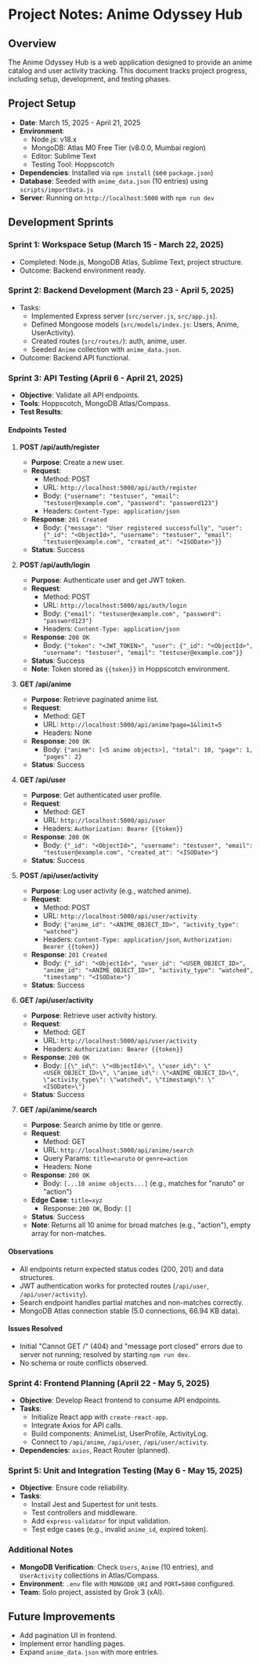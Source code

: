 # Project Notes: Anime Odyssey Hub

## Overview
The Anime Odyssey Hub is a web application designed to provide an anime catalog and user activity tracking. This document tracks project progress, including setup, development, and testing phases.

## Project Setup
- **Date**: March 15, 2025 - April 21, 2025
- **Environment**:
  - Node.js: v18.x
  - MongoDB: Atlas M0 Free Tier (v8.0.0, Mumbai region)
  - Editor: Sublime Text
  - Testing Tool: Hoppscotch
- **Dependencies**: Installed via `npm install` (see `package.json`)
- **Database**: Seeded with `anime_data.json` (10 entries) using `scripts/importData.js`
- **Server**: Running on `http://localhost:5000` with `npm run dev`

## Development Sprints
### Sprint 1: Workspace Setup (March 15 - March 22, 2025)
- Completed: Node.js, MongoDB Atlas, Sublime Text, project structure.
- Outcome: Backend environment ready.

### Sprint 2: Backend Development (March 23 - April 5, 2025)
- Tasks:
  - Implemented Express server (`src/server.js`, `src/app.js`).
  - Defined Mongoose models (`src/models/index.js`: Users, Anime, UserActivity).
  - Created routes (`src/routes/`): auth, anime, user.
  - Seeded `Anime` collection with `anime_data.json`.
- Outcome: Backend API functional.

### Sprint 3: API Testing (April 6 - April 21, 2025)
- **Objective**: Validate all API endpoints.
- **Tools**: Hoppscotch, MongoDB Atlas/Compass.
- **Test Results**:

#### Endpoints Tested
1. **POST /api/auth/register**
   - **Purpose**: Create a new user.
   - **Request**:
     - Method: POST
     - URL: `http://localhost:5000/api/auth/register`
     - Body: `{"username": "testuser", "email": "testuser@example.com", "password": "password123"}`
     - Headers: `Content-Type: application/json`
   - **Response**: `201 Created`
     - Body: `{"message": "User registered successfully", "user": {"_id": "<ObjectId>", "username": "testuser", "email": "testuser@example.com", "created_at": "<ISODate>"}}`
   - **Status**: Success

2. **POST /api/auth/login**
   - **Purpose**: Authenticate user and get JWT token.
   - **Request**:
     - Method: POST
     - URL: `http://localhost:5000/api/auth/login`
     - Body: `{"email": "testuser@example.com", "password": "password123"}`
     - Headers: `Content-Type: application/json`
   - **Response**: `200 OK`
     - Body: `{"token": "<JWT_TOKEN>", "user": {"_id": "<ObjectId>", "username": "testuser", "email": "testuser@example.com"}}`
   - **Status**: Success
   - **Note**: Token stored as `{{token}}` in Hoppscotch environment.

3. **GET /api/anime**
   - **Purpose**: Retrieve paginated anime list.
   - **Request**:
     - Method: GET
     - URL: `http://localhost:5000/api/anime?page=1&limit=5`
     - Headers: None
   - **Response**: `200 OK`
     - Body: `{"anime": [<5 anime objects>], "total": 10, "page": 1, "pages": 2}`
   - **Status**: Success

4. **GET /api/user**
   - **Purpose**: Get authenticated user profile.
   - **Request**:
     - Method: GET
     - URL: `http://localhost:5000/api/user`
     - Headers: `Authorization: Bearer {{token}}`
   - **Response**: `200 OK`
     - Body: `{"_id": "<ObjectId>", "username": "testuser", "email": "testuser@example.com", "created_at": "<ISODate>"}`
   - **Status**: Success

5. **POST /api/user/activity**
   - **Purpose**: Log user activity (e.g., watched anime).
   - **Request**:
     - Method: POST
     - URL: `http://localhost:5000/api/user/activity`
     - Body: `{"anime_id": "<ANIME_OBJECT_ID>", "activity_type": "watched"}`
     - Headers: `Content-Type: application/json`, `Authorization: Bearer {{token}}`
   - **Response**: `201 Created`
     - Body: `{"_id": "<ObjectId>", "user_id": "<USER_OBJECT_ID>", "anime_id": "<ANIME_OBJECT_ID>", "activity_type": "watched", "timestamp": "<ISODate>"}`
   - **Status**: Success

6. **GET /api/user/activity**
   - **Purpose**: Retrieve user activity history.
   - **Request**:
     - Method: GET
     - URL: `http://localhost:5000/api/user/activity`
     - Headers: `Authorization: Bearer {{token}}`
   - **Response**: `200 OK`
     - Body: `[{\"_id\": \"<ObjectId>\", \"user_id\": \"<USER_OBJECT_ID>\", \"anime_id\": \"<ANIME_OBJECT_ID>\", \"activity_type\": \"watched\", \"timestamp\": \"<ISODate>\"}`
   - **Status**: Success

7. **GET /api/anime/search**
   - **Purpose**: Search anime by title or genre.
   - **Request**:
     - Method: GET
     - URL: `http://localhost:5000/api/anime/search`
     - Query Params: `title=naruto` or `genre=action`
     - Headers: None
   - **Response**: `200 OK`
     - Body: `[...10 anime objects...]` (e.g., matches for "naruto" or "action")
   - **Edge Case**: `title=xyz`
     - Response: `200 OK`, Body: `[]`
   - **Status**: Success
   - **Note**: Returns all 10 anime for broad matches (e.g., "action"), empty array for non-matches.

#### Observations
- All endpoints return expected status codes (200, 201) and data structures.
- JWT authentication works for protected routes (`/api/user`, `/api/user/activity`).
- Search endpoint handles partial matches and non-matches correctly.
- MongoDB Atlas connection stable (5.0 connections, 66.94 KB data).

#### Issues Resolved
- Initial "Cannot GET /" (404) and "message port closed" errors due to server not running; resolved by starting `npm run dev`.
- No schema or route conflicts observed.

### Sprint 4: Frontend Planning (April 22 - May 5, 2025)
- **Objective**: Develop React frontend to consume API endpoints.
- **Tasks**:
  - Initialize React app with `create-react-app`.
  - Integrate Axios for API calls.
  - Build components: AnimeList, UserProfile, ActivityLog.
  - Connect to `/api/anime`, `/api/user`, `/api/user/activity`.
- **Dependencies**: `axios`, React Router (planned).

### Sprint 5: Unit and Integration Testing (May 6 - May 15, 2025)
- **Objective**: Ensure code reliability.
- **Tasks**:
  - Install Jest and Supertest for unit tests.
  - Test controllers and middleware.
  - Add `express-validator` for input validation.
  - Test edge cases (e.g., invalid `anime_id`, expired token).

### Additional Notes
- **MongoDB Verification**: Check `Users`, `Anime` (10 entries), and `UserActivity` collections in Atlas/Compass.
- **Environment**: `.env` file with `MONGODB_URI` and `PORT=5000` configured.
- **Team**: Solo project, assisted by Grok 3 (xAI).

## Future Improvements
- Add pagination UI in frontend.
- Implement error handling pages.
- Expand `anime_data.json` with more entries.